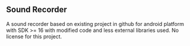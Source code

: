 ## Sound Recorder

<p>A sound recorder based on existing project in github for android platform with SDK >= 16  with modified code and less external libraries used. No license for this project.</p>
